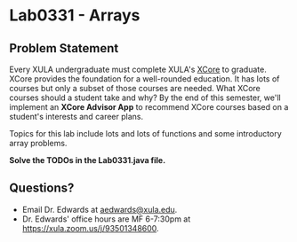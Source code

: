 # Lab0331 - Arrays

## Problem Statement

Every XULA undergraduate must complete XULA's [XCore](http://webusers.xula.edu/aedwards/core/index.html) to graduate. XCore provides the foundation for a well-rounded education.  It has lots of courses but only a subset of those courses are needed.  What XCore courses should a student take and why?  By the end of this semester, we'll implement an **XCore Advisor App** to recommend XCore courses based on a student's interests and career plans.

Topics for this lab include lots and lots of functions and some introductory array problems.

**Solve the TODOs in the Lab0331.java file.**

## Questions?

* Email Dr. Edwards at <aedwards@xula.edu>.
* Dr. Edwards' office hours are MF 6-7:30pm at <https://xula.zoom.us/j/93501348600>.
